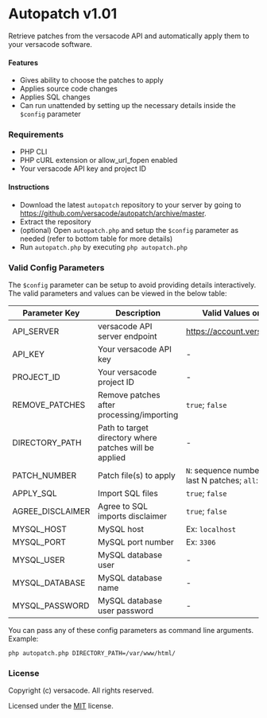 # Autopatch v1.01

Retrieve patches from the versacode API and automatically apply them to your versacode software.

#### Features

  - Gives ability to choose the patches to apply
  - Applies source code changes
  - Applies SQL changes
  - Can run unattended by setting up the necessary details inside the `$config` parameter

### Requirements

  - PHP CLI
  - PHP cURL extension or allow_url_fopen enabled
  - Your versacode API key and project ID

#### Instructions

  - Download the latest `autopatch` repository to your server by going to https://github.com/versacode/autopatch/archive/master.
  - Extract the repository
  - (optional) Open `autopatch.php` and setup the `$config` parameter as needed (refer to bottom table for more details)
  - Run `autopatch.php` by executing `php autopatch.php` 

### Valid Config Parameters

The `$config` parameter can be setup to avoid providing details interactively. The valid parameters and values can be viewed in the below table:

| Parameter Key | Description | Valid Values or Examples |
| ------ | ------ | ------ | 
| API_SERVER | versacode API server endpoint | https://account.versacode.org/api/ |
| API_KEY | Your versacode API key | - |
| PROJECT_ID | Your versacode project ID | - |
| REMOVE_PATCHES | Remove patches after processing/importing | `true`; `false` |
| DIRECTORY_PATH | Path to target directory where patches will be applied | - |
| PATCH_NUMBER | Patch file(s) to apply | `N`: sequence number of patch; `lN`: last N patches; `all`: all patches |
| APPLY_SQL | Import SQL files | `true`; `false` |
| AGREE_DISCLAIMER | Agree to SQL imports disclaimer | `true`; `false` |
| MYSQL_HOST | MySQL host | Ex: `localhost` |
| MYSQL_PORT | MySQL port number | Ex: `3306` |
| MYSQL_USER | MySQL database user | - |
| MYSQL_DATABASE | MySQL database name | - |
| MYSQL_PASSWORD | MySQL database user password | - |

You can pass any of these config parameters as command line arguments. Example:

```
php autopatch.php DIRECTORY_PATH=/var/www/html/
```

### License

Copyright (c) versacode. All rights reserved.

Licensed under the [MIT](LICENSE) license.
